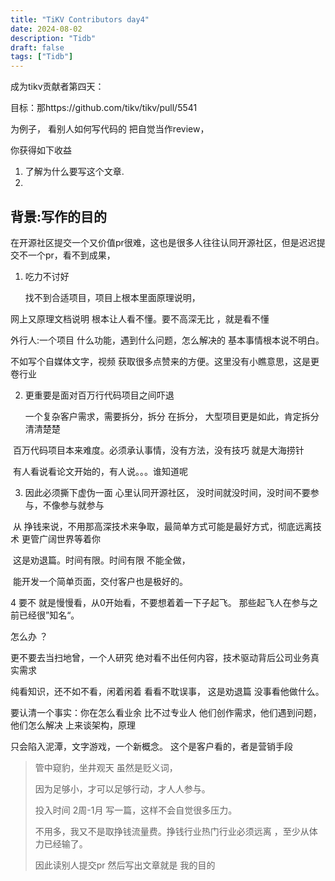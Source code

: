 ```yaml
---
title: "TiKV Contributors day4"
date: 2024-08-02
description: "Tidb"
draft: false
tags: ["Tidb"] 
---
```






 成为tikv贡献者第四天：



目标：那https://github.com/tikv/tikv/pull/5541

为例子， 看别人如何写代码的 把自觉当作review，



你获得如下收益

1. 了解为什么要写这个文章.
2. 



## 背景:写作的目的

在开源社区提交一个又价值pr很难，这也是很多人往往认同开源社区，但是迟迟提交不一个pr，看不到成果，

1. 吃力不讨好

   找不到合适项目，项目上根本里面原理说明，

  网上又原理文档说明  根本让人看不懂。要不高深无比 ，就是看不懂

外行人:一个项目 什么功能，遇到什么问题，怎么解决的 基本事情根本说不明白。

不如写个自媒体文字，视频 获取很多点赞来的方便。这里没有小瞧意思，这是更卷行业



2. 更重要是面对百万行代码项目之间吓退

   一个复杂客户需求，需要拆分，拆分 在拆分，   大型项目更是如此，肯定拆分清清楚楚

​     百万代码项目本来难度。必须承认事情，没有方法，没有技巧 就是大海捞针

​    有人看说看论文开始的，有人说。。。谁知道呢



3. 因此必须撕下虚伪一面 心里认同开源社区， 没时间就没时间，没时间不要参与，不像参与就参与

​     从 挣钱来说，不用那高深技术来争取，最简单方式可能是最好方式，彻底远离技术 更管广阔世界等着你

​      这是劝退篇。时间有限。时间有限 不能全做， 

​     能开发一个简单页面，交付客户也是极好的。



4  要不 就是慢慢看，从0开始看，不要想着着一下子起飞。 那些起飞人在参与之前已经很”知名“。

  怎么办 ？

更不要去当扫地曾，一个人研究 绝对看不出任何内容，技术驱动背后公司业务真实需求

纯看知识，还不如不看，闲着闲着 看看不耽误事，    这是劝退篇 没事看他做什么。



要认清一个事实：你在怎么看业余 比不过专业人 他们创作需求，他们遇到问题，他们怎么解决 上来谈架构，原理 

只会陷入泥潭，文字游戏，一个新概念。 这个是客户看的，者是营销手段



> 管中窥豹，坐井观天  虽然是贬义词，
>
> 因为足够小，才可以足够行动，才人人参与。
>
> 投入时间 2周-1月 写一篇，这样不会自觉很多压力。
>
> 不用多，我又不是取挣钱流量费。挣钱行业热门行业必须远离 ，至少从体力已经输了。
>
> 因此读别人提交pr 然后写出文章就是 我的目的 













 






